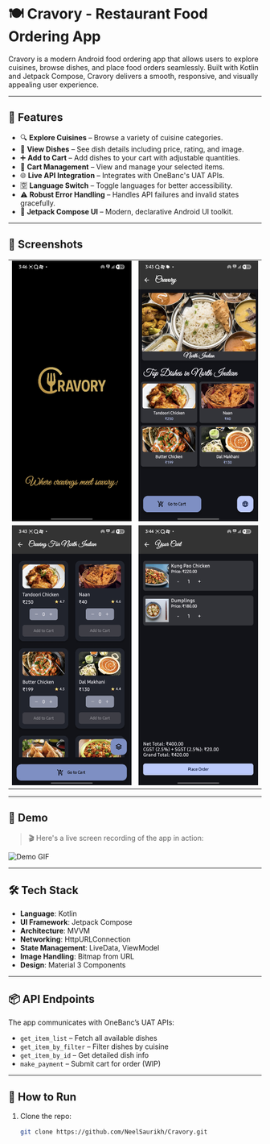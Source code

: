 # 🍽️ Cravory - Restaurant Food Ordering App

Cravory is a modern Android food ordering app that allows users to explore cuisines, browse dishes, and place food orders seamlessly. Built with Kotlin and Jetpack Compose, Cravory delivers a smooth, responsive, and visually appealing user experience.

---

## 🚀 Features

- 🔍 **Explore Cuisines** – Browse a variety of cuisine categories.
- 🥘 **View Dishes** – See dish details including price, rating, and image.
- ➕ **Add to Cart** – Add dishes to your cart with adjustable quantities.
- 🛒 **Cart Management** – View and manage your selected items.
- 🌐 **Live API Integration** – Integrates with OneBanc's UAT APIs.
- 🈳 **Language Switch** – Toggle languages for better accessibility.
- ⚠️ **Robust Error Handling** – Handles API failures and invalid states gracefully.
- 📱 **Jetpack Compose UI** – Modern, declarative Android UI toolkit.

---

## 📸 Screenshots

<div align="center">

<table>
  <tr>
    <td><img src="app/Readme/SplashScreen.jpg" alt="Splash Screen" width="250"/></td>
    <td><img src="app/Readme/Landing%20Activity.jpg" alt="Landing Screen" width="250"/></td>
  </tr>
  <tr>
    <td><img src="app/Readme/Extended%20Menu.jpg" alt="Cuisine Screen" width="250"/></td>
    <td><img src="app/Readme/Cart.jpg" alt="Cart Screen" width="250"/></td>
  </tr>
</table>

</div>

---

## 🎥 Demo

> 🎬 Here's a live screen recording of the app in action:

![Demo GIF](app/Readme/Example%20Recording.gif)

---

## 🛠️ Tech Stack

- **Language**: Kotlin  
- **UI Framework**: Jetpack Compose  
- **Architecture**: MVVM  
- **Networking**: HttpURLConnection  
- **State Management**: LiveData, ViewModel  
- **Image Handling**: Bitmap from URL  
- **Design**: Material 3 Components  

---

## 📦 API Endpoints

The app communicates with OneBanc’s UAT APIs:

- `get_item_list` – Fetch all available dishes  
- `get_item_by_filter` – Filter dishes by cuisine  
- `get_item_by_id` – Get detailed dish info  
- `make_payment` – Submit cart for order (WIP)  

---

## 🧪 How to Run

1. Clone the repo:
   ```bash
   git clone https://github.com/NeelSaurikh/Cravory.git
